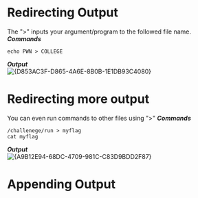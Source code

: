 # Redirecting Output
The ">" inputs your argument/program to the followed file name.
<br>***Commands***
```
echo PWN > COLLEGE
```
***Output***<br>
![{D853AC3F-D865-4A6E-8B0B-1E1DB93C4080}](https://github.com/user-attachments/assets/a5bdbc53-63ab-46e1-b1b7-f64b9dbd7b2f)

# Redirecting more output
You can even run commands to other files using ">"
***Commands***
```
/challenege/run > myflag
cat myflag
```
***Output*** <br>
![{A9B12E94-68DC-4709-981C-C83D9BDD2F87}](https://github.com/user-attachments/assets/4204ab41-b9df-4d81-b0f8-c9ef2321c93a)

# Appending Output

